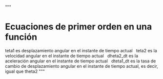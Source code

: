 """
  # Ecuaciones de primer orden en una función
  teta1 es desplazamiento angular en el instante de tiempo actual
  teta2 es la velocidad angular en el instante de tiempo actual
  dheta2_dt es la aceleración angular en el instante de tiempo actual
  dteta1_dt es la tasa de cambio de desplazamiento angular en el instante de tiempo actual, es decir, igual que theta2
"""
